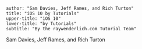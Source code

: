 ```metadata
author: "Sam Davies, Jeff Rames, and Rich Turton"
title: "iOS 10 by Tutorials"
upper-title: "iOS 10"
lower-title: "by Tutorials"
subtitle: "By the raywenderlich.com Tutorial Team"
```

Sam Davies, Jeff Rames, and Rich Turton
